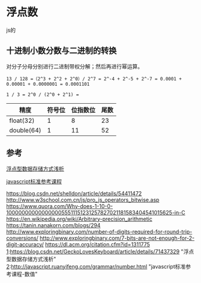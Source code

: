 # 浮点数
js的


## 十进制小数分数与二进制的转换

对分子分母分别进行二进制带权分解；然后再进行幂运算。

`13 / 128 =（2^3 + 2^2 + 2^0）/ 2^7 = 2^-4 + 2^-5 + 2^-7 = 0.0001 + 0.00001 + 0.0000001 = 0.0001101`

`1 / 3 = 2^0 / (2^0 + 2^1) =  `

|精度|符号位|位指数位|尾数
|---|---|---|---
|float(32)|1|8|23
|double(64)|1|11|52

## 参考

[浮点型数据存储方式浅析][1]

[javascript标准参考课程][2]

[1]:http://2ality.com/2012/04/number-encoding.html "How numbers are encoded in JavaScript"
[2]:https://www.w3schools.com/js/js_numbers.asp "JavaScript Numbers"
[3]:http://2ality.com/2012/07/large-integers.html "Working with large integers in JavaScript"
[4]:https://www.avioconsulting.com/blog/overcoming-javascript-numeric-precision-issues "Overcoming Javascript numeric precision issues"
[5]:https://docs.python.org/3/tutorial/floatingpoint.html "Floating Point Arithmetic: Issues and Limitations"


https://blog.csdn.net/shelldon/article/details/54411472
http://www.w3school.com.cn/js/pro_js_operators_bitwise.asp
https://www.quora.com/Why-does-1-10-0-1000000000000000055511151231257827021181583404541015625-in-C
https://en.wikipedia.org/wiki/Arbitrary-precision_arithmetic
https://tanin.nanakorn.com/blogs/294
http://www.exploringbinary.com/number-of-digits-required-for-round-trip-conversions/
http://www.exploringbinary.com/7-bits-are-not-enough-for-2-digit-accuracy/
https://dl.acm.org/citation.cfm?id=1311775
[1]:https://blog.csdn.net/GeckoLovesKeyboard/article/details/71437329 "浮点型数据存储方式浅析"
[2]:http://javascript.ruanyifeng.com/grammar/number.html "javascript标准参考课程-数值"
